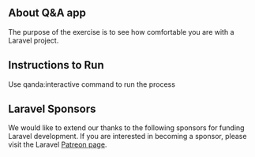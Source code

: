  
## About Q&A app

The purpose of the exercise is to see how comfortable you are with a Laravel project.
 

## Instructions to Run
Use qanda:interactive command to run the process
 
## Laravel Sponsors

We would like to extend our thanks to the following sponsors for funding Laravel development. If you are interested in becoming a sponsor, please visit the Laravel [Patreon page](https://patreon.com/taylorotwell).
 